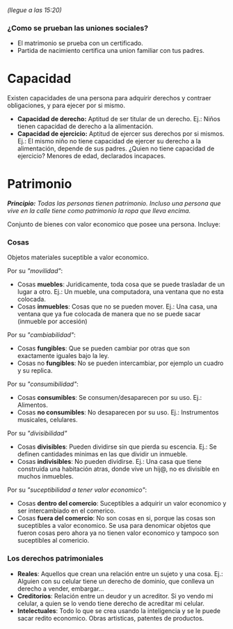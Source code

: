 *(llegue a las 15:20)*

### ¿Como se prueban las uniones sociales?

+ El matrimonio se prueba con un certificado.
+ Partida de nacimiento certifica una union familiar con tus padres.

# Capacidad

Existen capacidades de una persona para adquirir derechos y contraer obligaciones, y para ejecer por si mismo.

+ **Capacidad de derecho:** Aptitud de ser titular de un derecho. Ej.: Niños tienen capacidad de derecho a la alimentación.
+ **Capacidad de ejercicio:** Aptitud de ejercer sus derechos por si mismos. Ej.: El mismo niño no tiene capacidad de ejercer su derecho a la alimentación, depende de sus padres. ¿Quien no tiene capacidad de ejercicio? Menores de edad, declarados incapaces.

# Patrimonio

***Principio:** Todas las personas tienen patrimonio. Incluso una persona que vive en la calle tiene como patrimonio la ropa que lleva encima.*

Conjunto de bienes con valor economico que posee una persona. Incluye:

### Cosas

Objetos materiales suceptible a valor economico.

Por su *"movilidad"*:
+ Cosas **muebles**: Juridicamente, toda cosa que se puede trasladar de un lugar a otro. Ej.: Un mueble, una computadora, una ventana que no esta colocada.
+ Cosas **inmuebles**: Cosas que no se pueden mover. Ej.: Una casa, una ventana que ya fue colocada de manera que no se puede sacar (inmueble por accesión)

Por su *"cambiabilidad"*:
+ Cosas **fungibles**: Que se pueden cambiar por otras que son exactamente iguales bajo la ley.
+ Cosas no **fungibles**: No se pueden intercambiar, por ejemplo un cuadro y su replica.

Por su *"consumibilidad"*:
+ Cosas **consumibles**: Se consumen/desaparecen por su uso. Ej.: Alimentos.
+ Cosas **no consumibles**: No desaparecen por su uso. Ej.: Instrumentos musicales, celulares.

Por su *"divisibilidad"*
+ Cosas **divisibles**: Pueden dividirse sin que pierda su escencia. Ej.: Se definen cantidades minimas en las que dividir un inmueble.
+ Cosas **indivisibles**: No pueden dividirse. Ej.: Una casa que tiene construida una habitación atras, donde vive un hij@, no es divisible en muchos inmuebles.

Por su *"suceptibilidad a tener valor economico"*:
+ Cosas **dentro del comercio**: Suceptibles a adquirir un valor economico y ser intercambiado en el comerico.
+ Cosas **fuera del comercio**: No son cosas en si, porque las cosas son suceptibles a valor economico. Se usa para denomicar objetos que fueron cosas pero ahora ya no tienen valor economico y tampoco son suceptibles al comericio.

### Los derechos patrimoniales

+ **Reales**: Aquellos que crean una relación entre un sujeto y una cosa. Ej.: Alguien con su celular tiene un derecho de dominio, que conlleva un derecho a vender, embargar...
+ **Creditorios**: Relación entre un deudor y un acreditor. Si yo vendo mi celular, a quien se lo vendo tiene derecho de acreditar mi celular.
+ **Intelectuales**: Todo lo que se crea usando la inteligencia y se le puede sacar redito economico. Obras artisticas, patentes de productos.

